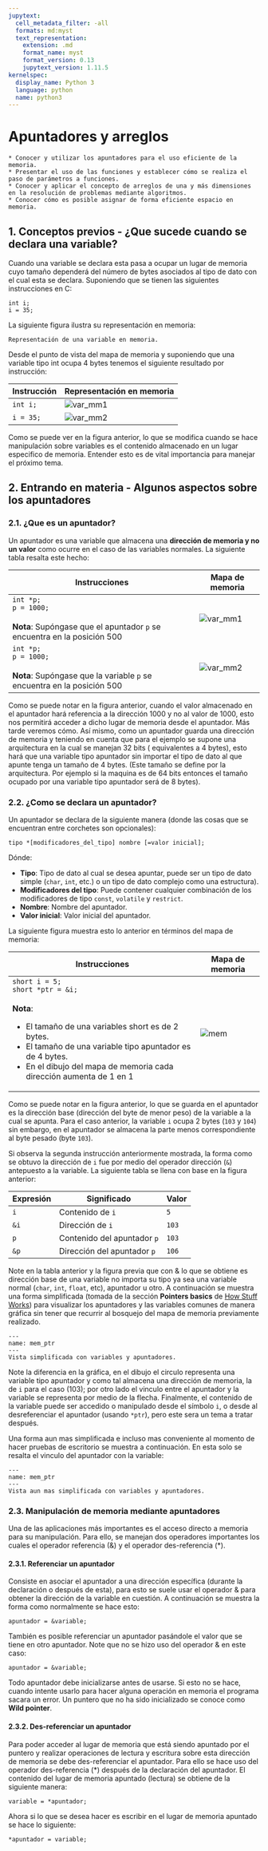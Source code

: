 ```yaml
---
jupytext:
  cell_metadata_filter: -all
  formats: md:myst
  text_representation:
    extension: .md
    format_name: myst
    format_version: 0.13
    jupytext_version: 1.11.5
kernelspec:
  display_name: Python 3
  language: python
  name: python3
---
```


# Apuntadores y arreglos

```{admonition} Objetivos
* Conocer y utilizar los apuntadores para el uso eficiente de la memoria.
* Presentar el uso de las funciones y establecer cómo se realiza el paso de parámetros a funciones.
* Conocer y aplicar el concepto de arreglos de una y más dimensiones en la resolución de problemas mediante algoritmos.
* Conocer cómo es posible asignar de forma eficiente espacio en memoria.
```

## 1. Conceptos previos - ¿Que sucede cuando se declara una variable?

Cuando una variable se declara esta pasa a ocupar un lugar de memoria cuyo tamaño dependerá del número de bytes asociados al tipo de dato con el cual esta se declara. Suponiendo que se tienen las siguientes instrucciones en C:

```{code-block} c
int i;
i = 35;
```

La siguiente figura ilustra su representación en memoria:

```{figure} ./local/img/CH_02-S02-fig1.png
Representación de una variable en memoria.
```

Desde el punto de vista del mapa de memoria y suponiendo que una variable tipo int ocupa 4 bytes tenemos el siguiente resultado por instrucción:

|Instrucción|Representación en memoria|
|----|----|
|`int i;`|![var_mm1](./local/img/CH_02-S02-fig2.png)|
|`i = 35;`|![var_mm2](./local/img/CH_02-S02-fig3.png)|


Como se puede ver en la figura anterior, lo que se modifica cuando se hace manipulación sobre variables es el contenido almacenado en un lugar especifico de memoria. Entender esto es de vital importancia para manejar el próximo tema.

## 2. Entrando en materia - Algunos aspectos sobre los apuntadores

### 2.1. ¿Que es un apuntador?

Un apuntador es una variable que almacena una **dirección de memoria y no un valor** como ocurre en el caso de las variables normales. La siguiente tabla resalta este hecho:

|Instrucciones|Mapa de memoria|
|----|----|
|`int *p;`<br>`p = 1000;`<br><br>**Nota**: Supóngase que el apuntador `p` se encuentra en la posición 500|![var_mm1](./local/img/CH_02-S02-fig4.png)|
|`int *p;`<br>`p = 1000;`<br><br>**Nota**: Supóngase que la variable `p` se encuentra en la posición 500  |![var_mm2](./local/img/CH_02-S02-fig5.png)|


Como se puede notar en la figura anterior, cuando el valor almacenado en el apuntador hará referencia a la dirección 1000 y no al valor de 1000, esto nos permitirá acceder a dicho lugar de memoria desde el apuntador. Más tarde veremos cómo. Así mismo, como un apuntador guarda una dirección de memoria y teniendo en cuenta que para el ejemplo se supone una arquitectura en la cual se manejan 32 bits ( equivalentes a 4 bytes), esto hará que una variable tipo apuntador sin importar el tipo de dato al que apunte tenga un tamaño de 4 bytes. (Este tamaño se define por la arquitectura. Por ejemplo si la maquina es de 64 bits entonces el tamaño ocupado por una variable tipo apuntador será de 8 bytes).

### 2.2. ¿Como se declara un apuntador?

Un apuntador se declara de la siguiente manera (donde las cosas que se encuentran entre corchetes son opcionales):

```{code-block} c
tipo *[modificadores_del_tipo] nombre [=valor inicial];
```

Dónde:
* **Tipo**: Tipo de dato al cual se desea apuntar, puede ser un tipo de dato simple (`char`, `int`, etc.) o un tipo de dato complejo como una estructura).
* **Modificadores del tipo**: Puede contener cualquier combinación de los modificadores de tipo `const`, `volatile` y `restrict`.
* **Nombre**: Nombre del apuntador.
* **Valor inicial**: Valor inicial del apuntador. 

La siguiente figura muestra esto lo anterior en términos del mapa de memoria:

|Instrucciones|Mapa de memoria|
|----|----|
|`short i = 5;` <br> `short *ptr = &i;`<br> <br> **Nota**: <ul> <li>El tamaño de una variables short es de 2 bytes.</li> <li>El tamaño de una variable tipo apuntador es de 4 bytes.</li> <li>En el dibujo del mapa de memoria cada dirección aumenta de 1 en 1</li> </ul> |![mem](./local/img/CH_02-S02-fig6.png)|

Como se puede notar en la figura anterior, lo que se guarda en el apuntador es la dirección base (dirección del byte de menor peso) de la variable a la cual se apunta. Para el caso anterior, la variable `i` ocupa 2 bytes (`103` y `104`) sin embargo, en el apuntador se almacena la parte menos correspondiente al byte pesado (byte `103`). 

Si observa la segunda instrucción anteriormente mostrada, la forma como se obtuvo la dirección de `i` fue por medio del operador dirección (`&`) antepuesto a la variable. La siguiente tabla se llena con base en la figura anterior:


| Expresión	| Significado |	Valor |
|-----------|-------------|-------|
|`i`	| Contenido de `i`	|`5`|
|`&i`	| Dirección de `i`	|`103`|
|`p`	| Contenido del apuntador `p`	|`103`|
|`&p`	| Dirección del apuntador `p`	|`106`|

Note en la tabla anterior y la figura previa que con & lo que se obtiene es dirección base de una variable no importa su tipo ya sea una variable normal (`char`, `int`, `float`, etc), apuntador u otro. A continuación se muestra una forma simplificada (tomada de la sección **Pointers basics** de [How Stuff Works](https://computer.howstuffworks.com/c22.htm)) para visualizar los apuntadores y las variables comunes de manera gráfica sin tener que recurrir al bosquejo del mapa de memoria previamente realizado. 


```{figure} ./local/img/CH_02-S02-fig7.png
---
name: mem_ptr
---
Vista simplificada con variables y apuntadores.
```

Note la diferencia en la gráfica, en el dibujo el circulo representa una variable tipo apuntador y como tal almacena una dirección de memoria, la de `i` para el caso (103); por otro lado el vinculo entre el apuntador y la variable se representa por medio de la flecha. Finalmente, el contenido de la variable puede ser accedido o manipulado desde el símbolo `i`, o desde al desreferenciar el apuntador (usando `*ptr`), pero este sera un tema a tratar después.

Una forma aun mas simplificada e incluso mas conveniente al momento de hacer pruebas de escritorio se muestra a continuación. En esta solo se resalta el vinculo del apuntador con la variable:

```{figure} ./local/img/CH_02-S02-fig8.png
---
name: mem_ptr
---
Vista aun mas simplificada con variables y apuntadores.
```

### 2.3. Manipulación de memoria mediante apuntadores

Una de las aplicaciones más importantes es el acceso directo a memoria para su manipulación. Para ello, se manejan dos operadores importantes los cuales el operador referencia (&) y el operador des-referencia (*).

#### 2.3.1. Referenciar un apuntador

Consiste en asociar el apuntador a una dirección específica (durante la declaración o después de esta), para esto se suele usar el operador & para obtener la dirección de la variable en cuestión. A continuación se muestra la forma como normalmente se hace esto:

```{code-block} c
apuntador = &variable;
```

También es posible referenciar un apuntador pasándole el valor que se tiene en otro apuntador. Note que no se hizo uso del operador & en este caso:

```{code-block} c
apuntador = &variable;
```

Todo apuntador debe inicializarse antes de usarse. Si esto no se hace, cuando intente usarlo para hacer alguna operación en memoria el programa sacara un error. Un puntero que no ha sido inicializado se conoce como **Wild pointer**.

#### 2.3.2. Des-referenciar un apuntador
Para poder acceder al lugar de memoria que está siendo apuntado por el puntero y realizar operaciones de lectura y escritura sobre esta dirección de memoria se debe des-referenciar el apuntador. Para ello se hace uso del operador des-referencia (*) después de la declaración del apuntador. El contenido del lugar de memoria apuntado (lectura) se obtiene de la siguiente manera:

```{code-block} c
variable = *apuntador;
```

Ahora si lo que se desea hacer es escribir en el lugar de memoria apuntado se hace lo siguiente:

```{code-block} c
*apuntador = variable;
```

